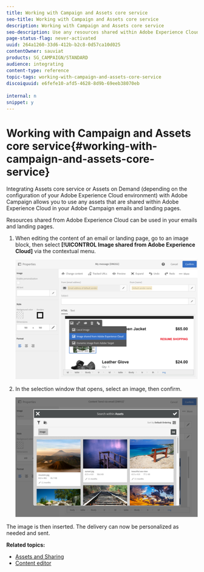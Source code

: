 ```yaml
---
title: Working with Campaign and Assets core service
seo-title: Working with Campaign and Assets core service
description: Working with Campaign and Assets core service
seo-description: Use any resources shared within Adobe Experience Cloud in your Adobe Campaign messages and landing pages thanks to the Assets core service integration.
page-status-flag: never-activated
uuid: 264a1260-33d6-412b-b2c8-0d57ca10d025
contentOwner: sauviat
products: SG_CAMPAIGN/STANDARD
audience: integrating
content-type: reference
topic-tags: working-with-campaign-and-assets-core-service
discoiquuid: e6fefe10-afd5-4628-8d9b-69eeb38070eb

internal: n
snippet: y
---
```


# Working with Campaign and Assets core service{#working-with-campaign-and-assets-core-service}

Integrating Assets core service or Assets on Demand (depending on the configuration of your Adobe Experience Cloud environment) with Adobe Campaign allows you to use any assets that are shared within Adobe Experience Cloud in your Adobe Campaign emails and landing pages.

Resources shared from Adobe Experience Cloud can be used in your emails and landing pages.

1. When editing the content of an email or landing page, go to an image block, then select **[!UICONTROL Image shared from Adobe Experience Cloud]** via the contextual menu.

   ![](assets/dam_insert_image_dce.png)

1. In the selection window that opens, select an image, then confirm.

   ![](assets/dam_shared_image_selection.png)

The image is then inserted. The delivery can now be personalized as needed and sent.

**Related topics:**

* [Assets and Sharing](https://marketing.adobe.com/resources/help/en_US/mcloud/experience-cloud-assets.html) 
* [Content editor](../../designing/using/example--email-personalization.md)

